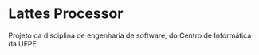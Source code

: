 # Lattes Processor

Projeto da disciplina de engenharia de software, do Centro de Informática da UFPE